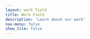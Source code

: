 ```yaml
---
layout: work field
title: Work Field
description: 'Learn about our work'
nav-menu: false
show_tile: false
---
```

